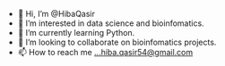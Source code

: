- 👋 Hi, I’m @HibaQasir
- 👀 I’m interested in data science and bioinfomatics.
- 🌱 I’m currently learning Python.
- 💞️ I’m looking to collaborate on bioinfomatics projects.
- 📫 How to reach me ...hiba.qasir54@gmail.com

<!---
HibaQasir/HibaQasir is a ✨ special ✨ repository because its `README.md` (this file) appears on your GitHub profile.
You can click the Preview link to take a look at your changes.
--->
